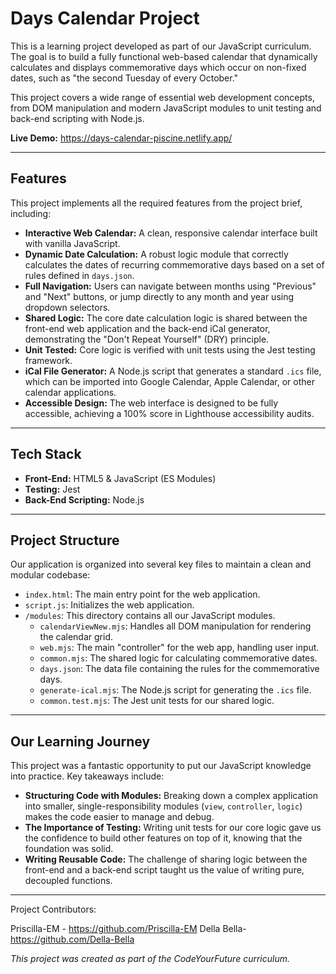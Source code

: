 # Days Calendar Project

This is a learning project developed as part of our JavaScript curriculum. The goal is to build a fully functional web-based calendar that dynamically calculates and displays commemorative days which occur on non-fixed dates, such as "the second Tuesday of every October."

This project covers a wide range of essential web development concepts, from DOM manipulation and modern JavaScript modules to unit testing and back-end scripting with Node.js.

**Live Demo:** https://days-calendar-piscine.netlify.app/

---

## Features

This project implements all the required features from the project brief, including:

-   **Interactive Web Calendar:** A clean, responsive calendar interface built with vanilla JavaScript.
-   **Dynamic Date Calculation:** A robust logic module that correctly calculates the dates of recurring commemorative days based on a set of rules defined in `days.json`.
-   **Full Navigation:** Users can navigate between months using "Previous" and "Next" buttons, or jump directly to any month and year using dropdown selectors.
-   **Shared Logic:** The core date calculation logic is shared between the front-end web application and the back-end iCal generator, demonstrating the "Don't Repeat Yourself" (DRY) principle.
-   **Unit Tested:** Core logic is verified with unit tests using the Jest testing framework.
-   **iCal File Generator:** A Node.js script that generates a standard `.ics` file, which can be imported into Google Calendar, Apple Calendar, or other calendar applications.
-   **Accessible Design:** The web interface is designed to be fully accessible, achieving a 100% score in Lighthouse accessibility audits.

---

## Tech Stack

-   **Front-End:** HTML5 & JavaScript (ES Modules)
-   **Testing:** Jest
-   **Back-End Scripting:** Node.js

---

## Project Structure

Our application is organized into several key files to maintain a clean and modular codebase:

-   `index.html`: The main entry point for the web application.
-   `script.js`: Initializes the web application.
-   `/modules`: This directory contains all our JavaScript modules.
    -   `calendarViewNew.mjs`: Handles all DOM manipulation for rendering the calendar grid.
    -   `web.mjs`: The main "controller" for the web app, handling user input.
    -   `common.mjs`: The shared logic for calculating commemorative dates.
    -   `days.json`: The data file containing the rules for the commemorative days.
    -   `generate-ical.mjs`: The Node.js script for generating the `.ics` file.
    -   `common.test.mjs`: The Jest unit tests for our shared logic.

---

## Our Learning Journey

This project was a fantastic opportunity to put our JavaScript knowledge into practice. Key takeaways include:

-   **Structuring Code with Modules:** Breaking down a complex application into smaller, single-responsibility modules (`view`, `controller`, `logic`) makes the code easier to manage and debug.
-   **The Importance of Testing:** Writing unit tests for our core logic gave us the confidence to build other features on top of it, knowing that the foundation was solid.
-   **Writing Reusable Code:** The challenge of sharing logic between the front-end and a back-end script taught us the value of writing pure, decoupled functions.

---
Project Contributors:

Priscilla-EM - https://github.com/Priscilla-EM
Della Bella- https://github.com/Della-Bella

_This project was created as part of the CodeYourFuture curriculum._
